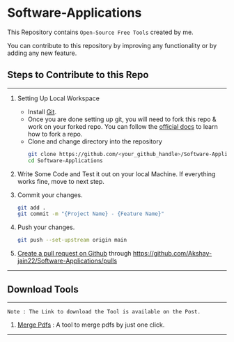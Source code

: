 # Software-Applications
This Repository contains `Open-Source Free Tools` created by me.

You can contribute to this repository by improving any functionality or by adding any new feature.

## Steps to Contribute to this Repo

---

1. Setting Up Local Workspace

    - Install [Git](https://git-scm.com/book/en/v2/Getting-Started-Installing-Git).
    - Once you are done setting up git, you will need to fork this repo & work on your forked repo. You can follow the [official docs](https://docs.github.com/en/free-pro-team@latest/github/getting-started-with-github/fork-a-repo) to learn how to fork a repo.
    - Clone and change directory into the repository
        ```bash
        git clone https://github.com/<your_github_handle>/Software-Applications.git
        cd Software-Applications
        ```

2. Write Some Code and Test it out on your local Machine. If everything works fine, move to next step.

3. Commit your changes.
    ```bash
    git add .
    git commit -m "{Project Name} - {Feature Name}"
    ```
4. Push your changes.

    ```bash
    git push --set-upstream origin main
    ```


5. [Create a pull request on Github](https://opensource.com/article/19/7/create-pull-request-github) 
through https://github.com/Akshay-jain22/Software-Applications/pulls

---


## Download Tools

---

`Note : The Link to download the Tool is available on the Post.`

1. [Merge Pdfs](https://www.linkedin.com/posts/akshay-jain22_linkedinglobal-developer-pdfs-activity-6794219689695416320-DSEX) : A tool to merge pdfs by just one click.

---
